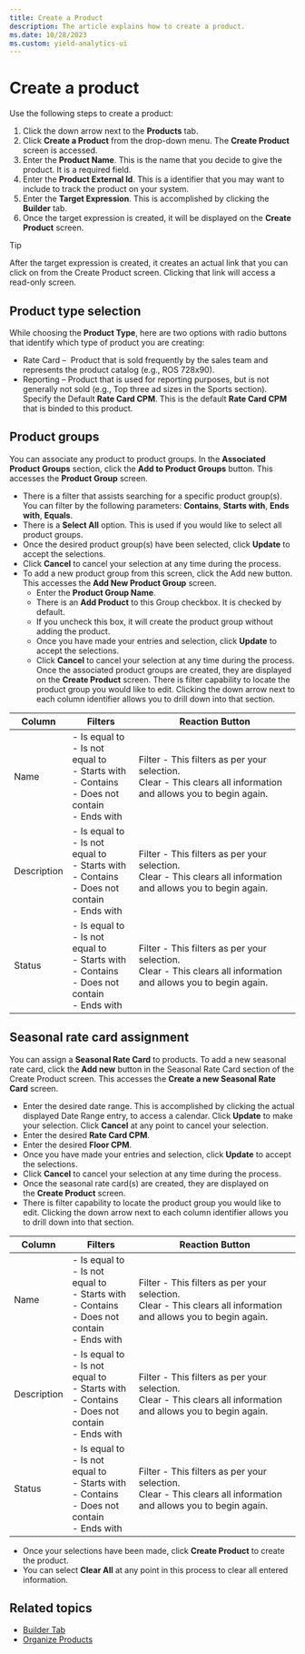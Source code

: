 ```yaml
---
title: Create a Product
description: The article explains how to create a product.
ms.date: 10/28/2023
ms.custom: yield-analytics-ui
---
```

# Create a product

Use the following steps to create a product:

1. Click the down arrow next to the **Products** tab.
2. Click **Create a Product** from the drop-down menu. The **Create Product** screen is accessed.
3. Enter the **Product Name**. This is the name that you decide to give the product. It is a required field.
4. Enter the **Product External Id**. This is a identifier that you may want to include to track the product on your system.
5. Enter the **Target Expression**. This is accomplished by clicking the **Builder** tab.
6. Once the target expression is created, it will be displayed on the **Create Product** screen.

> [!TIP]
> After the target expression is created, it creates an actual link that you can click on from the Create Product screen. Clicking that link will access a read-only screen.

## Product type selection

While choosing the **Product Type**, here are two options with radio buttons that identify which type of product you are creating:

- Rate Card –  Product that is sold frequently by the sales team and represents the product catalog (e.g., ROS 728x90).
- Reporting – Product that is used for reporting purposes, but is not generally not sold (e.g., Top three ad sizes in the Sports section).
Specify the Default **Rate Card CPM**. This is the default **Rate Card CPM** that is binded to this product.

## Product groups
You can associate any product to product groups. In the
  **Associated Product Groups** section, click the **Add to Product Groups** button. This accesses the **Product
  Group** screen.
  - There is a filter that assists searching for a specific product group(s). You can filter by the following parameters: **Contains**, **Starts with**, **Ends with**, **Equals**.
  - There is a **Select All** option. This is used if you would like to select all product groups.
  - Once the desired product group(s) have been selected, click **Update** to accept the selections.
  - Click **Cancel** to cancel your selection at any time during the process.
- To add a new product group from this screen, click the
  Add new button. This accesses the **Add New Product Group** screen.
  - Enter the **Product Group Name**.
  - There is an **Add Product** to this Group checkbox. It is checked by default.
  - If you uncheck this box, it will create the product group without adding the product.
  - Once you have made your entries and selection,
    click **Update** to accept the selections.
  - Click **Cancel** to cancel your selection at any time during the process.
Once the associated product groups are created, they are displayed on the **Create Product** screen.
There is filter capability to locate the product group you would like to edit. Clicking the down arrow next to each column identifier allows you to drill down into that section.

| Column | Filters | Reaction Button |
|---|---|---|
| Name | - Is equal to<br> - Is not equal to<br> - Starts with<br> - Contains<br> - Does not contain<br> - Ends with | Filter - This filters as per your selection.<br>Clear - This clears all information and allows you to begin again. |
| Description | - Is equal to<br> - Is not equal to<br> - Starts with<br> - Contains<br> - Does not contain<br> - Ends with | Filter - This filters as per your selection.<br> Clear - This clears all information and allows you to begin again. |
| Status | - Is equal to<br> - Is not equal to<br> - Starts with<br> - Contains<br> - Does not contain<br> - Ends with | Filter - This filters as per your selection.<br>Clear - This clears all information and allows you to begin again. |

## Seasonal rate card assignment

You can assign a **Seasonal Rate Card** to products. To add a new seasonal rate card, click the **Add new** button
  in the Seasonal Rate Card section of the Create Product screen. This accesses the **Create a new Seasonal Rate
  Card** screen.
  - Enter the desired date range. This is accomplished by clicking the actual displayed Date Range entry, to access a calendar. Click **Update** to make your selection.
    Click **Cancel** at any point to cancel your selection.
  - Enter the desired **Rate Card CPM**.
  - Enter the desired **Floor CPM**.
  - Once you have made your entries and selection,
    click **Update** to accept the selections.
  - Click **Cancel** to cancel your
    selection at any time during the process.
- Once the seasonal rate card(s) are created, they are displayed on the **Create Product** screen.
- There is filter capability to locate the product group you would like to edit. Clicking the down arrow next to each column identifier allows you to drill down into that section.

| Column | Filters | Reaction Button |
|---|---|---|
| Name | - Is equal to<br> - Is not equal to<br> - Starts with<br> - Contains<br> - Does not contain<br> - Ends with | Filter - This filters as per your selection.<br> Clear - This clears all information and allows you to begin again. |
| Description | - Is equal to<br> - Is not equal to<br> - Starts with<br> - Contains<br> - Does not contain<br> - Ends with | Filter - This filters as per your selection.<br> Clear - This clears all information and allows you to begin again. |
| Status | - Is equal to<br> - Is not equal to<br> - Starts with<br> - Contains<br> - Does not contain<br> - Ends with | Filter - This filters as per your selection.<br>Clear - This clears all information and allows you to begin again. |

- Once your selections have been made, click **Create Product** to create the product.
- You can select **Clear All** at any point in this process to clear all entered information.

## Related topics

- [Builder Tab](builder-tab.md)
- [Organize Products](organize-products.md)
